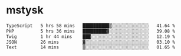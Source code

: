 # mstysk

<!--START_SECTION:waka-->

```txt
TypeScript   5 hrs 58 mins   ██████████▒░░░░░░░░░░░░░░   41.64 %
PHP          5 hrs 36 mins   █████████▓░░░░░░░░░░░░░░░   39.08 %
Twig         1 hr 44 mins    ███░░░░░░░░░░░░░░░░░░░░░░   12.19 %
JSON         26 mins         ▓░░░░░░░░░░░░░░░░░░░░░░░░   03.10 %
Text         14 mins         ▒░░░░░░░░░░░░░░░░░░░░░░░░   01.65 %
```

<!--END_SECTION:waka-->
